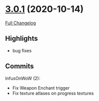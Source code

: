 # [3.0.1](https://github.com/WeakAuras/WeakAuras2/tree/3.0.1) (2020-10-14)

[Full Changelog](https://github.com/WeakAuras/WeakAuras2/compare/3.0.0...3.0.1)

## Highlights

 - bug fixes 

## Commits

InfusOnWoW (2):

- Fix Weapon Enchant trigger
- Fix texture atlases on progress textures


